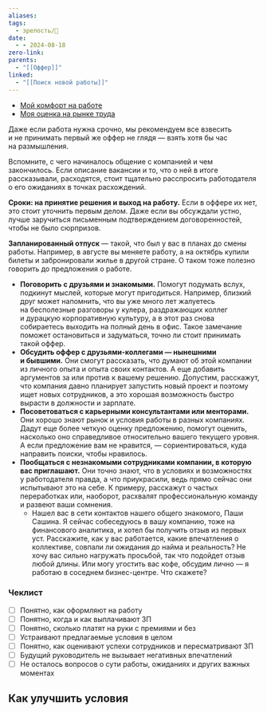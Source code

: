 ```yaml
---
aliases: 
tags:
  - зрелость/🌱
date:
  - - 2024-08-18
zero-link: 
parents:
  - "[[Оффер]]"
linked:
  - "[[Поиск новой работы]]"
---
```

- [Мой комфорт на работе](Мой%20комфорт%20на%20работе.md)
- [Моя оценка на рынке труда](Моя%20оценка%20на%20рынке%20труда.md)

Даже если работа нужна срочно, мы рекомендуем все взвесить и не принимать первый же оффер не глядя — взять хотя бы час на размышления.

Вспомните, с чего начиналось общение с компанией и чем закончилось. Если описание вакансии и то, что о ней в итоге рассказывали, расходятся, стоит тщательно расспросить работодателя о его ожиданиях в точках расхождений.

**Сроки: на принятие решения и выход на работу.** Если в оффере их нет, это стоит уточнить первым делом. Даже если вы обсуждали устно, лучше заручиться письменным подтверждением договоренностей, чтобы не было сюрпризов.

**Запланированный отпуск** — такой, что был у вас в планах до смены работы. Например, в августе вы меняете работу, а на октябрь купили билеты и забронировали жилье в другой стране. О таком тоже полезно говорить до предложения о работе.


- **Поговорить с друзьями и знакомыми.** Помогут подумать вслух, подкинут мыслей, которые могут пригодиться. Например, близкий друг может напомнить, что вы уже много лет жалуетесь на бесполезные разговоры у кулера, раздражающих коллег и дурацкую корпоративную культуру, а в этот раз снова собираетесь выходить на полный день в офис. Такое замечание поможет остановиться и задуматься, точно ли стоит принимать такой оффер.
- **Обсудить оффер с друзьями-коллегами — нынешними и бывшими.** Они смогут рассказать, что думают об этой компании из личного опыта и опыта своих контактов. А еще добавить аргументов за или против к вашему решению. Допустим, расскажут, что компания давно планирует запустить новый проект и поэтому ищет новых сотрудников, а это хорошая возможность быстро вырасти в должности и зарплате.
- **Посоветоваться с карьерными консультантами или менторами.** Они хорошо знают рынок и условия работы в разных компаниях. Дадут еще более четкую оценку предложению, помогут оценить, насколько оно справедливое относительно вашего текущего уровня. А если предложение вам не нравится, — сориентироваться, куда направить поиски, чтобы нравилось.
- **Пообщаться с незнакомыми сотрудниками компании, в которую вас приглашают.** Они точно знают, что в условиях и возможностях у работодателя правда, а что приукрасили, ведь прямо сейчас они испытывают это на себе. К примеру, расскажут о частых переработках или, наоборот, расхвалят профессиональную команду и развеют ваши сомнения.
	- Нашел вас в сети контактов нашего общего знакомого, Паши Сашина. Я сейчас собеседуюсь в вашу компанию, тоже на финансового аналитика, и хотел бы получить отзыв из первых уст. Расскажите, как у вас работается, какие впечатления о коллективе, совпали ли ожидания до найма и реальность? Не хочу вас сильно нагружать просьбой, так что подойдет отзыв любой длины. Или могу угостить вас кофе, обсудим лично — я работаю в соседнем бизнес-центре. Что скажете?

### Чеклист
- [ ] Понятно, как оформляют на работу
- [ ] Понятно, когда и как выплачивают ЗП
- [ ] Понятно, сколько платят на руки с премиями и без
- [ ] Устраивают предлагаемые условия в целом
- [ ] Понятно, как оценивают успехи сотрудников и пересматривают ЗП
- [ ] Будущий руководитель не вызывает негативных впечатлений
- [ ] Не осталось вопросов о сути работы, ожиданиях и других важных моментах
## Как улучшить условия 